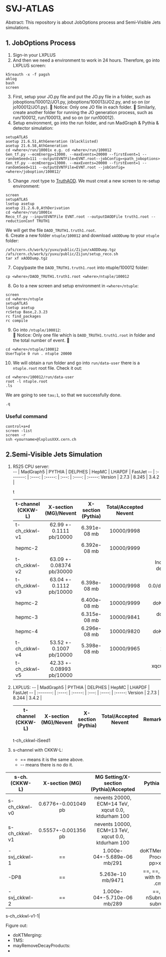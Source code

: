 # SVJ-ATLAS
Abstract: This repository is about JobOptions process and Semi-Visible Jets simulations.


## 1. JobOptions Process
1. Sign-in your LXPLUS
2. And then we need a environment to work in 24 hours. Therefore, go into LXPLUS screen:
```
k5reauth -x -f pagsh
aklog
bash
screen
```
3. First, setup your JO.py file and put the JO.py file in a folder, such as joboptions/100012/JO1.py, joboptions/100013/JO2.py, and so on (or jo100012/JO1.py). &#128314; Notice: Only one JO file in each folder. &#128315;
Similarly, create another folder for running the JO generation process, such as run/100012, run/100013, and so on (or run100012).
4. Setup environment, go into the run folder, and run MadGraph & Pythia & detector simulation:
```
setupATLAS
asetup 21.6.51,AthGeneration (blacklisted)
asetup 21.6.58,AthGeneration
cd <where>/run/10001x e.g. cd <where>/run/100012
Gen_tf.py --ecmEnergy=13000. --maxEvents=20000 --firstEvent=1 --randomSeed=111 --outputEVNTFile=EVNT.root--jobConfig=<path_joboptions>
Gen_tf.py --ecmEnergy=13000. --maxEvents=20000 --firstEvent=1 --randomSeed=111 --outputEVNTFile=EVNT.root --jobConfig=<where>/joboption/100012/
```
5. Change .root type to [TruthAOD](https://twiki.cern.ch/twiki/bin/viewauth/AtlasProtected/TruthDAOD). We must creat a new screen to re-setup environment:
```
screen
setupATLAS
lsetup asetup
asetup 21.2.6.0,AthDerivation
cd <where>/run/10001x
Reco_tf.py --inputEVNTFile EVNT.root --outputDAODFile truth1.root --reductionConf TRUTH1
```
We will get the file `DAOD_TRUTH1.truth1.root`.  
6. Create a new folder `ntuple/100012` and download `xAODDump` to your `ntuple` folder:
```
/afs/cern.ch/work/y/yuxu/public/Zijun/xAODDump.tgz
/afs/cern.ch/work/y/yuxu/public/Zijun/setup_reco.sh
tar xf xAODDump.tgz
```
7. Copy/paste the `DAOD_TRUTH1.truth1.root` into ntuple/100012 folder:
```
cp <where>/DAOD_TRUTH1.truth1.root <where>/ntuple/100012
```
8. Go to a new screen and setup environment in `<where>/ntuple`:
```
screen
cd <where>/ntuple
setupATLAS
lsetup asetup
rcSetup Base,2.3.23
rc find_packages
rc compile
```
9. Go into `/ntuple/100012`:  
&#128314; Notice: Only one file which is `DAOD_TRUTH1.truth1.root` in folder and the total number of event. &#128315;
```
cd <where>/ntuple/100012
UserTuple 0 run . ntuple 20000
```
10. We will obtain a run folder and go into `run/data-user` there is a `ntuple.root` root file. Check it out:
```
cd <where>/100012/run/data-user
root -l ntuple.root
.ls
```
We are going to see `tau;1`, so that we successfully done.
```
.q
```

### Useful command
```
control+a+d
screen -list
screen -r
ssh <yourname>@lxplusXXX.cern.ch
```

## 2.Semi-Visible Jets Simulation
1. R525 CPU server:  
    -- | MadGraph5 | PYTHIA | DELPHES | HepMC | LHAPDF | FastJet
    -- | :-------: | :----: | :-----: | :---: | :----: | :-----:
    Version | 2.7.3 | 8.245 | 3.4.2 | 
    
    t
    
    t-channel (CKKW-L) | X-section (MG)/Nevent| X-section (Pythia) | Total/Accepted Nevent | Remark
    ------------------ | :--------------------: | :----------------: | :-------------------: | :----:
    t-ch_ckkwl-v1      | 62.99 +- 0.1111 pb/10000 | 6.391e-08 mb | 10000/9998 | xqcut 30.0
    hepmc-2 |    | 6.392e-08 mb | 10000/9999 |
    t-ch_ckkwl-v2      | 63.09 +- 0.08374 pb/30000 |    |    | Increase Nevent, decrease sigma
    t-ch_ckkwl-v3      | 63.04 +- 0.1112 pb/10000 | 6.398e-08 mb | 10000/9998 | xqcut 0.0/doPTLundMerging = on
    hepmc-2 |    | 6.400e-08 mb | 10000/9999 | doKTMerging = on
    hepmc-3 |    | 6.315e-08 mb | 10000/9841 | doKTMerging = on/close: ...
    hepmc-4 |    | 6.296e-08 mb | 10000/9820 | doKTMerging = on
    t-ch_ckkwl-v4      | 53.52 +- 0.1007 pb/10000 | 5.398e-08 mb | 10000/9965 | xqcut 200.0
    t-ch_ckkwl-v5      | 42.33 +- 0.08993 pb/10000 |    |    | xqcut 0.0/ktdurham 300
    
    
    
2. LXPLUS:
    -- | MadGraph5 | PYTHIA | DELPHES | HepMC | LHAPDF | FastJet
    -- | :-------: | :----: | :-----: | :---: | :----: | :-----:
    Version | 2.7.3 | 8.244 | 3.4.2 | 
    
    
    t-channel (CKKW-L) | X-section (MG)/Nevent| X-section (Pythia) | Total/Accepted Nevent | Remark
    ------------------ | :--------------------: | :----------------: | :-------------------: | :----:
    t-ch_ckkwl-iSeed1
    
    
    





3. s-channel with CKKW-L:
    * == means it is the same above.
    * -- means there is no do it.

s-ch. (CKKW-L) |  X-section (MG)   | MG Setting/X-section (Pythia)/Accepted | Pythia Setting
-------------- | :---------------: | :------------------------------------: | :-------:
s-ch_ckkwl-v0  |0.6776+-0.001049 pb|nevents 20000, ECM=14 TeV, xqcut 0.0, ktdurham 100|
s-ch_ckkwl-v1  |0.5557+-0.001356 pb|nevents 10000, ECM=13 TeV, xqcut 0.0, ktdurham 100|
-svj_ckkwl-1   |        ==         |1.000e-04+-5.689e-06 mb/291 |doKTMerging=on, Process = pp>xdxd~
-DP8           |        ==         |5.263e-10 mb/9471           |==, ==, via DP8 with the same .cmnd
-svj_ckkwl-2   |        ==         |1.000e-04+-5.710e-06 mb/289 |==, ==, nSubruns=1, subrun=0

s-ch_ckkwl-v1-1|


Figure out:
* doKTMerging:
* TMS:
* mayRemoveDecayProducts:
* 

